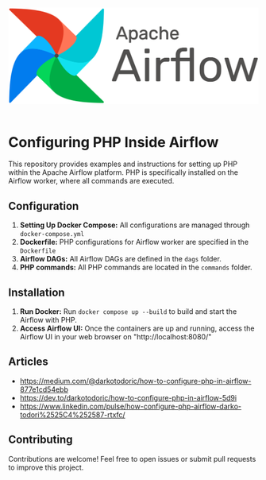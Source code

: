 <br>

![airflow-logo.png](https://raw.githubusercontent.com/darkotodoric/php-in-airflow/0748fd2/airflow-logo.png)
<br><br>

# Configuring PHP Inside Airflow
This repository provides examples and instructions for setting up PHP within the Apache Airflow platform. PHP is specifically installed on the Airflow worker, where all commands are executed.

## Configuration
1. **Setting Up Docker Compose:** All configurations are managed through `docker-compose.yml`
2. **Dockerfile:** PHP configurations for Airflow worker are specified in the `Dockerfile`
3. **Airflow DAGs:** All Airflow DAGs are defined in the `dags` folder.
4. **PHP commands:** All PHP commands are located in the `commands` folder.

## Installation
1. **Run Docker:** Run `docker compose up --build` to build and start the Airflow with PHP.
2. **Access Airflow UI:** Once the containers are up and running, access the Airflow UI in your web browser on "http://localhost:8080/"

## Articles
 - https://medium.com/@darkotodoric/how-to-configure-php-in-airflow-877e1cd54ebb
 - https://dev.to/darkotodoric/how-to-configure-php-in-airflow-5d9i
 - https://www.linkedin.com/pulse/how-configure-php-airflow-darko-todori%2525C4%252587-rtxfc/

## Contributing
Contributions are welcome! Feel free to open issues or submit pull requests to improve this project.
